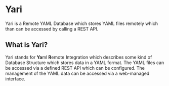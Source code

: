# Yari
Yari is a Remote YAML Database which stores YAML files remotely which than can be accessed by calling a REST API.

## What is Yari?
Yari stands for **Ya**ml **R**emote **I**ntegration which describes some kind of Database Structure which stores data in a YAML format. The YAML files can be accessed via a defined REST API which can be configured. The management of the YAML data can be accessed via a web-managed interface.
